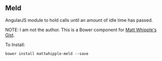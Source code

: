 Meld
----

AngularJS module to hold calls until an amount of idle time has passed.

NOTE: I am not the author. This is a Bower component for [Matt Whipple's Gist](https://gist.github.com/mwhipple/8184344).

To Install:

	bower install mattwhipple-meld --save
